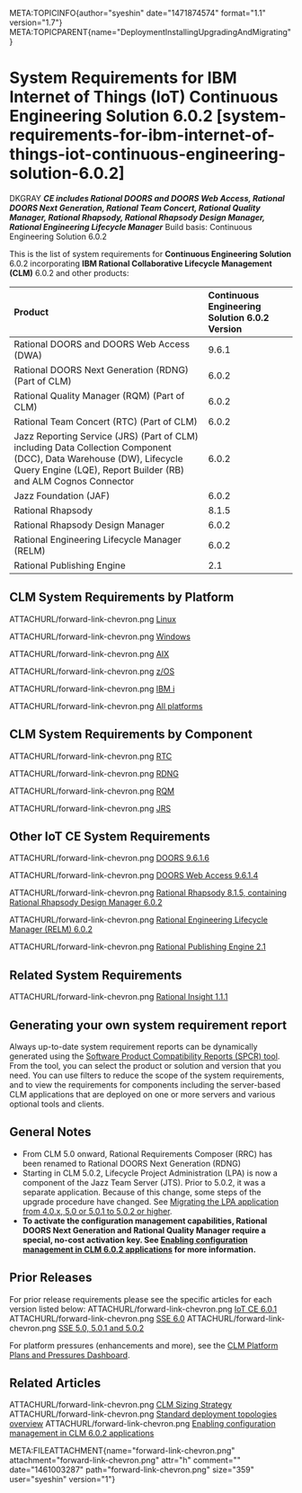 META:TOPICINFO{author="syeshin" date="1471874574" format="1.1"
version="1.7"}
META:TOPICPARENT{name="DeploymentInstallingUpgradingAndMigrating"}

# System Requirements for IBM Internet of Things (IoT) Continuous Engineering Solution 6.0.2 [system-requirements-for-ibm-internet-of-things-iot-continuous-engineering-solution-6.0.2]

DKGRAY ***CE includes Rational DOORS and DOORS Web Access, Rational
DOORS Next Generation, Rational Team Concert, Rational Quality Manager,
Rational Rhapsody, Rational Rhapsody Design Manager, Rational
Engineering Lifecycle Manager*** Build basis: Continuous Engineering
Solution 6.0.2

This is the list of system requirements for **Continuous Engineering
Solution** 6.0.2 incorporating **IBM Rational Collaborative Lifecycle
Management (CLM)** 6.0.2 and other products:

| Product | Continuous Engineering Solution 6.0.2 Version |
|:---|:---|
| Rational DOORS and DOORS Web Access (DWA) | 9.6.1 |
| Rational DOORS Next Generation (RDNG) (Part of CLM) | 6.0.2 |
| Rational Quality Manager (RQM) (Part of CLM) | 6.0.2 |
| Rational Team Concert (RTC) (Part of CLM) | 6.0.2 |
| Jazz Reporting Service (JRS) (Part of CLM) including Data Collection Component (DCC), Data Warehouse (DW), Lifecycle Query Engine (LQE), Report Builder (RB) and ALM Cognos Connector | 6.0.2 |
| Jazz Foundation (JAF) | 6.0.2 |
| Rational Rhapsody | 8.1.5 |
| Rational Rhapsody Design Manager | 6.0.2 |
| Rational Engineering Lifecycle Manager (RELM) | 6.0.2 |
| Rational Publishing Engine | 2.1 |

## CLM System Requirements by Platform

ATTACHURL/forward-link-chevron.png
[Linux](http://www-969.ibm.com/software/reports/compatibility/clarity-reports/report/html/softwareReqsForProduct?deliverableId=0637BB60F28711E4989B60FF8B09BCE8&osPlatforms=Linux&duComponentIds=D005|D007|D006|D008|S002|S009&mandatoryCapIds=30|9|24|35|13|132|42|19|16|26|40&optionalCapIds=133|66|135|7|5|12|1|187|19|137|27|4)

ATTACHURL/forward-link-chevron.png
[Windows](http://www-969.ibm.com/software/reports/compatibility/clarity-reports/report/html/softwareReqsForProduct?deliverableId=0637BB60F28711E4989B60FF8B09BCE8&osPlatforms=Windows&duComponentIds=D005|D007|D006|D008|S002|S009&mandatoryCapIds=30|9|24|35|13|132|42|19|16|26|40&optionalCapIds=133|66|135|7|5|12|1|187|19|137|27|4)

ATTACHURL/forward-link-chevron.png
[AIX](http://www-969.ibm.com/software/reports/compatibility/clarity-reports/report/html/softwareReqsForProduct?deliverableId=0637BB60F28711E4989B60FF8B09BCE8&osPlatforms=AIX&duComponentIds=D005|D007|D006|D008|S002|S009&mandatoryCapIds=30|9|24|35|13|132|42|19|16|26|40&optionalCapIds=133|66|135|7|5|12|1|187|19|137|27|4)

ATTACHURL/forward-link-chevron.png
[z/OS](http://www-969.ibm.com/software/reports/compatibility/clarity-reports/report/html/softwareReqsForProduct?deliverableId=0637BB60F28711E4989B60FF8B09BCE8&osPlatforms=z/OS&duComponentIds=D005|D007|D006|D008|S002|S009&mandatoryCapIds=30|9|24|35|13|132|42|19|16|26|40&optionalCapIds=133|66|135|7|5|12|1|187|19|137|27|4)

ATTACHURL/forward-link-chevron.png [IBM
i](http://www-969.ibm.com/software/reports/compatibility/clarity-reports/report/html/softwareReqsForProduct?deliverableId=0637BB60F28711E4989B60FF8B09BCE8&osPlatforms=IBM20i&duComponentIds=D005|D007|D006|D008|S002|S009&mandatoryCapIds=30|9|24|35|13|132|42|19|16|26|40&optionalCapIds=133|66|135|7|5|12|1|187|19|137|27|4)

ATTACHURL/forward-link-chevron.png [All
platforms](http://www-969.ibm.com/software/reports/compatibility/clarity-reports/report/html/softwareReqsForProduct?deliverableId=0637BB60F28711E4989B60FF8B09BCE8&osPlatforms=AIX|IBM20i|Linux|Mac20OS|Windows|z/OS&duComponentIds=D005|D007|D006|D008|S002|S009&mandatoryCapIds=30|9|24|35|13|132|42|19|16|26|40&optionalCapIds=133|66|135|7|5|12|1|187|19|137|27|4)

## CLM System Requirements by Component

ATTACHURL/forward-link-chevron.png
[RTC](http://www-969.ibm.com/software/reports/compatibility/clarity-reports/report/html/softwareReqsForProduct?deliverableId=70DF44D0F28511E4989B60FF8B09BCE8&osPlatforms=AIX|IBM20i|Linux|Mac20OS|Windows|z/OS&duComponentIds=D005|D004|D002|D003|S001|S006&mandatoryCapIds=30|9|24|35|13|132|42|19|16|26|40&optionalCapIds=133|135|7|5|12|1|242|187|74|19|137|27|4|223)

ATTACHURL/forward-link-chevron.png
[RDNG](http://www-969.ibm.com/software/reports/compatibility/clarity-reports/report/html/softwareReqsForProduct?deliverableId=EABC4DF0F28C11E4989B60FF8B09BCE8&osPlatforms=AIX|IBM20i|Linux|Mac20OS|Windows|z/OS&duComponentIds=D003|S002|S004&mandatoryCapIds=30|9|24|35|13|132|42|19|26|40&optionalCapIds=133|66|135|7|5|12|19|137|27|4)

ATTACHURL/forward-link-chevron.png
[RQM](http://www-969.ibm.com/software/reports/compatibility/clarity-reports/report/html/softwareReqsForProduct?deliverableId=0B6853C0F28B11E4989B60FF8B09BCE8&osPlatforms=AIX|IBM20i|Linux|Mac20OS|Windows|z/OS&duComponentIds=D002|S001|S003&mandatoryCapIds=30|9|24|35|13|132|42|19|26|40&optionalCapIds=133|66|135|7|5|12|1|19|137|27|4)

ATTACHURL/forward-link-chevron.png
[JRS](http://www-969.ibm.com/software/reports/compatibility/clarity-reports/report/html/softwareReqsForProduct?deliverableId=B2B63B30EEA111E4989B60FF8B09BCE8&osPlatforms=AIX|IBM20i|Linux|Mac20OS|Windows|z/OS&duComponentIds=D004|S005|S001|S003|S002&mandatoryCapIds=30|9|24|35|13|25|26&optionalCapIds=5|242|188|19|137)

## Other IoT CE System Requirements

ATTACHURL/forward-link-chevron.png [DOORS
9.6.1.6](http://www-969.ibm.com/software/reports/compatibility/clarity-reports/report/html/softwareReqsForProduct?deliverableId=6F609BC0A5C911E594A682EC8A0349B4&osPlatforms=Linux|Windows&duComponentIds=D000|S000&mandatoryCapIds=25&optionalCapIds=73|36|186|223)

ATTACHURL/forward-link-chevron.png [DOORS Web Access
9.6.1.4](http://www-969.ibm.com/software/reports/compatibility/clarity-reports/report/html/softwareReqsForProduct?deliverableId=F8234F103FCC11E58B2CB2A838CE4F20&osPlatforms=Linux|Windows&duComponentIds=D000|S000&mandatoryCapIds=30|132|137|26&optionalCapIds=36|223)

ATTACHURL/forward-link-chevron.png [Rational Rhapsody 8.1.5, containing
Rational Rhapsody Design Manager
6.0.2](http://www-969.ibm.com/software/reports/compatibility/clarity-reports/report/html/softwareReqsForProduct?deliverableId=4A516520F2DD11E4989B60FF8B09BCE8&osPlatforms=Linux|Windows&duComponentIds=D002|D003|S001&mandatoryCapIds=30|9|24|13|132|42|19|26&optionalCapIds=7|47|1|25|42|188|19)

ATTACHURL/forward-link-chevron.png [Rational Engineering Lifecycle
Manager (RELM)
6.0.2](http://www-969.ibm.com/software/reports/compatibility/clarity-reports/report/html/softwareReqsForProduct?deliverableId=AF21E650EEA011E4989B60FF8B09BCE8&osPlatforms=AIX|IBM20i|Linux|Mac20OS|Windows|z/OS&duComponentIds=D001|S002&mandatoryCapIds=30|9|24|35|13|25|42|26|40&optionalCapIds=7|22)

ATTACHURL/forward-link-chevron.png [Rational Publishing Engine
2.1](http://www-969.ibm.com/software/reports/compatibility/clarity-reports/report/html/softwareReqsForProduct?deliverableId=AA0DB5B077FB11E5AF4444040E46D49B&osPlatforms=Linux|Windows&duComponentIds=D007|D006|S002|S004|S008|S001|S003&mandatoryCapIds=30|9|24|13|132|42|26&optionalCapIds=125|22|186|223)

## Related System Requirements

ATTACHURL/forward-link-chevron.png [Rational Insight
1.1.1](http://www-969.ibm.com/software/reports/compatibility/clarity-reports/report/html/softwareReqsForProduct?deliverableId=1414436063649&osPlatforms=IBM20i|Linux|Windows|z/OS&duComponentIds=D005|D002|D001|S004|S008|S010|S003|S006|S009|S007&mandatoryCapIds=30|9|24|13|25|42|19|26&optionalCapIds=22|1|35)

## Generating your own system requirement report

Always up-to-date system requirement reports can be dynamically
generated using the [Software Product Compatibility Reports (SPCR)
tool](http://www-969.ibm.com/software/reports/compatibility/clarity/index.html).
From the tool, you can select the product or solution and version that
you need. You can use filters to reduce the scope of the system
requirements, and to view the requirements for components including the
server-based CLM applications that are deployed on one or more servers
and various optional tools and clients.

## General Notes

-   From CLM 5.0 onward, Rational Requirements Composer (RRC) has been
    renamed to Rational DOORS Next Generation (RDNG)
-   Starting in CLM 5.0.2, Lifecycle Project Administration (LPA) is now
    a component of the Jazz Team Server (JTS). Prior to 5.0.2, it was a
    separate application. Because of this change, some steps of the
    upgrade procedure have changed. See [Migrating the LPA application
    from 4.0.x, 5.0 or 5.0.1 to 5.0.2 or
    higher](https://jazz.net/wiki/bin/view/Main/LifecycleProjectAdmin#Migrating_the_LPA_application_to).
-   **To activate the configuration management capabilities, Rational
    DOORS Next Generation and Rational Quality Manager require a
    special, no-cost activation key. See [Enabling configuration
    management in CLM 6.0.2
    applications](https://jazz.net/servlet/clm-cm/request-key?version=6.0.2)
    for more information.**

## Prior Releases

For prior release requirements please see the specific articles for each
version listed below: ATTACHURL/forward-link-chevron.png [IoT CE
6.0.1](SSESystemRequirements601) ATTACHURL/forward-link-chevron.png [SSE
6.0](SSESystemRequirements60) ATTACHURL/forward-link-chevron.png [SSE
5.0, 5.0.1 and 5.0.2](SSESystemRequirements50)

For platform pressures (enhancements and more), see the [CLM Platform
Plans and Pressures
Dashboard](https://jazz.net/jazz/web/projects/Jazz20Collaborative20ALM#action=com.ibm.team.dashboard.viewDashboard&tab=_79).

## Related Articles

ATTACHURL/forward-link-chevron.png [CLM Sizing
Strategy](CLMSizingStrategy) ATTACHURL/forward-link-chevron.png
[Standard deployment topologies overview](StandardTopologiesOverview)
ATTACHURL/forward-link-chevron.png [Enabling configuration management in
CLM 6.0.2
applications](https://jazz.net/servlet/clm-cm/request-key?version=6.0.2)

META:FILEATTACHMENT{name="forward-link-chevron.png"
attachment="forward-link-chevron.png" attr="h" comment=""
date="1461003287" path="forward-link-chevron.png" size="359"
user="syeshin" version="1"}
